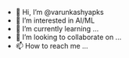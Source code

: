 - 👋 Hi, I’m @varunkashyapks
- 👀 I’m interested in AI/ML
- 🌱 I’m currently learning ...
- 💞️ I’m looking to collaborate on ...
- 📫 How to reach me ...

<!---
varunkashyapks/varunkashyapks is a ✨ special ✨ repository because its `README.md` (this file) appears on your GitHub profile.
You can click the Preview link to take a look at your changes.
--->
